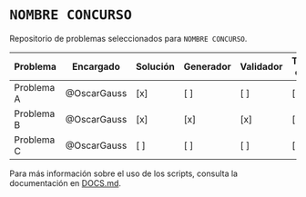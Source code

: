 # `NOMBRE CONCURSO`

Repositorio de problemas seleccionados para `NOMBRE CONCURSO`.

| Problema   | Encargado     | Solución | Generador | Validador | Testeado en CMS |
|------------|---------------|----------|-----------|-----------|-----------------|
| Problema A | @OscarGauss   | [x]      | [ ]       | [ ]       | [ ]             |
| Problema B | @OscarGauss   | [x]      | [x]       | [x]       | [ ]             |
| Problema C | @OscarGauss   | [ ]      | [ ]       | [ ]       | [ ]             |

Para más información sobre el uso de los scripts, consulta la documentación en [DOCS.md](./DOCS.md).

